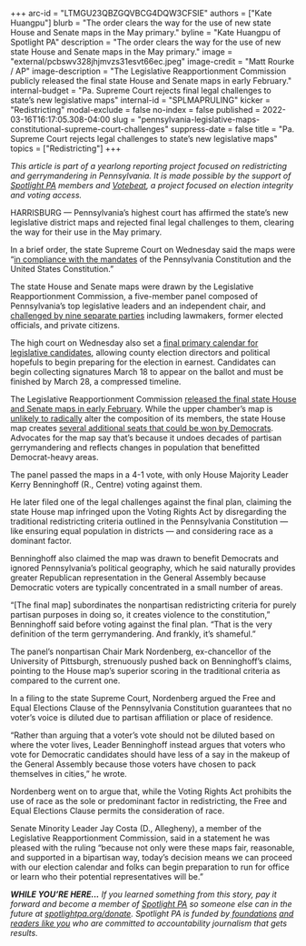 +++
arc-id = "LTMGU23QBZGQVBCG4DQW3CFSIE"
authors = ["Kate Huangpu"]
blurb = "The order clears the way for the use of new state House and Senate maps in the May primary."
byline = "Kate Huangpu of Spotlight PA"
description = "The order clears the way for the use of new state House and Senate maps in the May primary."
image = "external/pcbswv328jhjmvzs31esvt66ec.jpeg"
image-credit = "Matt Rourke / AP"
image-description = "The Legislative Reapportionment Commission publicly released the final state House and Senate maps in early February."
internal-budget = "Pa. Supreme Court rejects final legal challenges to state’s new legislative maps"
internal-id = "SPLMAPRULING"
kicker = "Redistricting"
modal-exclude = false
no-index = false
published = 2022-03-16T16:17:05.308-04:00
slug = "pennsylvania-legislative-maps-constitutional-supreme-court-challenges"
suppress-date = false
title = "Pa. Supreme Court rejects legal challenges to state’s new legislative maps"
topics = ["Redistricting"]
+++

<i>This article is part of a yearlong reporting project focused on redistricting and gerrymandering in Pennsylvania. It is made possible by the support of </i><a href="https://www.spotlightpa.org/"><i>Spotlight PA</i></a><i> members and </i><a href="https://votebeat.org/"><i>Votebeat</i></a><i>, a project focused on election integrity and voting access.</i>

HARRISBURG — Pennsylvania’s highest court has affirmed the state’s new legislative district maps and rejected final legal challenges to them, clearing the way for their use in the May primary.

In a brief order, the state Supreme Court on Wednesday said the maps were “<a href="https://www.pacourts.us/Storage/media/pdfs/20220316/195610-lrcpetitonsforrevieworder.pdf">in compliance with the mandates</a> of the Pennsylvania Constitution and the United States Constitution.”

The state House and Senate maps were drawn by the Legislative Reapportionment Commission, a five-member panel composed of Pennsylvania’s top legislative leaders and an independent chair, and <a href="https://www.spotlightpa.org/news/2022/03/pennsylvania-redistricting-legal-challenges-complete-guide/">challenged by nine separate parties</a> including lawmakers, former elected officials, and private citizens.

<script src="https://www.spotlightpa.org/embed.js" async></script><div data-spl-embed-version="1" data-spl-src="https://www.spotlightpa.org/embeds/newsletter/"></div>

The high court on Wednesday also set a <a href="https://www.pacourts.us/Storage/media/pdfs/20220316/195658-569jadorder3-16-2022.pdf">final primary calendar for legislative candidates</a>, allowing county election directors and political hopefuls to begin preparing for the election in earnest. Candidates can begin collecting signatures March 18 to appear on the ballot and must be finished by March 28, a compressed timeline.

The Legislative Reapportionment Commission <a href="https://www.spotlightpa.org/news/2022/02/pennsylvania-redistricting-legislative-maps-final-vote/">released the final state House and Senate maps in early February</a>. While the upper chamber’s map is <a href="https://www.spotlightpa.org/news/2022/02/pennsylvania-redistricting-final-state-senate-map-analysis-score/">unlikely to radically</a> alter the composition of its members, the state House map creates <a href="https://www.spotlightpa.org/news/2022/02/pennsylvania-redistricting-final-state-house-map-analysis-score/">several additional seats that could be won by Democrats</a>. Advocates for the map say that’s because it undoes decades of partisan gerrymandering and reflects changes in population that benefitted Democrat-heavy areas.

The panel passed the maps in a 4-1 vote, with only House Majority Leader Kerry Benninghoff (R., Centre) voting against them.

He later filed one of the legal challenges against the final plan, claiming the state House map infringed upon the Voting Rights Act by disregarding the traditional redistricting criteria outlined in the Pennsylvania Constitution — like ensuring equal population in districts — and considering race as a dominant factor.

Benninghoff also claimed the map was drawn to benefit Democrats and ignored Pennsylvania’s political geography, which he said naturally provides greater Republican representation in the General Assembly because Democratic voters are typically concentrated in a small number of areas.

“[The final map] subordinates the nonpartisan redistricting criteria for purely partisan purposes in doing so, it creates violence to the constitution,” Benninghoff said before voting against the final plan. “That is the very definition of the term gerrymandering. And frankly, it’s shameful.”

The panel’s nonpartisan Chair Mark Nordenberg, ex-chancellor of the University of Pittsburgh, strenuously pushed back on Benninghoff’s claims, pointing to the House map’s superior scoring in the traditional criteria as compared to the current one.

In a filing to the state Supreme Court, Nordenberg argued the Free and Equal Elections Clause of the Pennsylvania Constitution guarantees that no voter’s voice is diluted due to partisan affiliation or place of residence.

<script src="https://www.spotlightpa.org/embed.js" async></script><div data-spl-embed-version="1" data-spl-src="https://www.spotlightpa.org/embeds/donate/"></div>

“Rather than arguing that a voter’s vote should not be diluted based on where the voter lives, Leader Benninghoff instead argues that voters who vote for Democratic candidates should have less of a say in the makeup of the General Assembly because those voters have chosen to pack themselves in cities,” he wrote.

Nordenberg went on to argue that, while the Voting Rights Act prohibits the use of race as the sole or predominant factor in redistricting, the Free and Equal Elections Clause permits the consideration of race.

Senate Minority Leader Jay Costa (D., Allegheny), a member of the Legislative Reapportionment Commission, said in a statement he was pleased with the ruling “because not only were these maps fair, reasonable, and supported in a bipartisan way, today’s decision means we can proceed with our election calendar and folks can begin preparation to run for office or learn who their potential representatives will be.”

<i><b>WHILE YOU’RE HERE...</b></i><i> If you learned something from this story, pay it forward and become a member of </i><a href="https://www.spotlightpa.org/"><i>Spotlight PA</i></a><i> so someone else can in the future at </i><a href="http://spotlightpa.org/donate"><i>spotlightpa.org/donate</i></a><i>. Spotlight PA is funded by</i><a href="https://www.spotlightpa.org/support"><i> foundations</i></a><i> </i><a href="https://www.spotlightpa.org/support"><i>and readers like you</i></a><i> who are committed to accountability journalism that gets results.</i>
